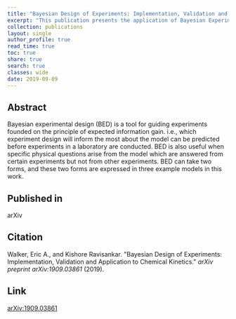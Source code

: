 ```yaml
---
title: "Bayesian Design of Experiments: Implementation, Validation and Application to Chemical Kinetics"
excerpt: "This publication presents the application of Bayesian Experimental Design to three chemical kinetics models to compute the expected information gain."
collection: publications
layout: single
author_profile: true
read_time: true
toc: true
share: true
search: true
classes: wide
date: 2019-09-09
---
```

## Abstract
Bayesian experimental design (BED) is a tool for guiding experiments founded on the principle of expected information gain. i.e., which experiment design will inform the most about the model can be predicted before experiments in a laboratory are conducted. BED is also useful when specific physical questions arise from the model which are answered from certain experiments but not from other experiments. BED can take two forms, and these two forms are expressed in three example models in this work.

## Published in
arXiv

## Citation
Walker, Eric A., and Kishore Ravisankar. "Bayesian Design of Experiments: Implementation, Validation and Application
to Chemical Kinetics." <i>arXiv preprint arXiv:1909.03861</i>  (2019). 

## Link
[arXiv:1909.03861](https://arxiv.org/abs/1909.03861 "arXiv link")